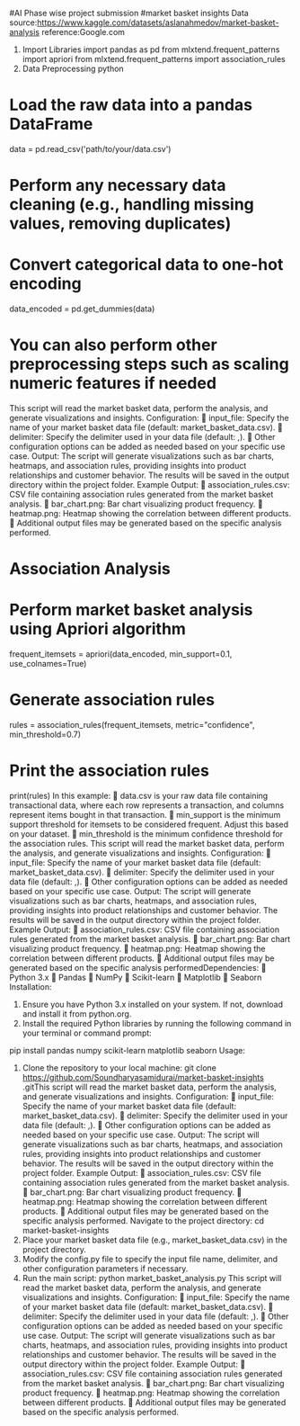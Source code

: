 #AI Phase wise project submission
#market basket insights
Data source:https://www.kaggle.com/datasets/aslanahmedov/market-basket-analysis
reference:Google.com
1. Import Libraries
import pandas as pd
from mlxtend.frequent_patterns import apriori
from mlxtend.frequent_patterns import association_rules
2. Data Preprocessing
python
# Load the raw data into a pandas DataFrame
data = pd.read_csv(&#39;path/to/your/data.csv&#39;)

# Perform any necessary data cleaning (e.g., handling missing values, removing duplicates)

# Convert categorical data to one-hot encoding
data_encoded = pd.get_dummies(data)

# You can also perform other preprocessing steps such as scaling numeric features if needed
This script will read the market basket data, perform the analysis, and generate
visualizations and insights.
Configuration:
 input_file: Specify the name of your market basket data file (default:
market_basket_data.csv).
 delimiter: Specify the delimiter used in your data file (default: ,).
 Other configuration options can be added as needed based on your specific use case.
Output: The script will generate visualizations such as bar charts, heatmaps, and
association rules, providing insights into product relationships and customer behavior.
The results will be saved in the output directory within the project folder.
Example Output:
 association_rules.csv: CSV file containing association rules generated from the
market basket analysis.
 bar_chart.png: Bar chart visualizing product frequency.
 heatmap.png: Heatmap showing the correlation between different products.
 Additional output files may be generated based on the specific analysis performed.  
# Association Analysis
# Perform market basket analysis using Apriori algorithm
frequent_itemsets = apriori(data_encoded, min_support=0.1, use_colnames=True)

# Generate association rules
rules = association_rules(frequent_itemsets, metric=&quot;confidence&quot;, min_threshold=0.7)

# Print the association rules
print(rules)
In this example:
 data.csv is your raw data file containing transactional data, where each row represents
a transaction, and columns represent items bought in that transaction.
 min_support is the minimum support threshold for itemsets to be considered frequent.
Adjust this based on your dataset.
 min_threshold is the minimum confidence threshold for the association rules.
This script will read the market basket data, perform the analysis, and generate
visualizations and insights.
Configuration:
 input_file: Specify the name of your market basket data file (default:
market_basket_data.csv).
 delimiter: Specify the delimiter used in your data file (default: ,).
 Other configuration options can be added as needed based on your specific use case.
Output: The script will generate visualizations such as bar charts, heatmaps, and
association rules, providing insights into product relationships and customer behavior.
The results will be saved in the output directory within the project folder.
Example Output:
 association_rules.csv: CSV file containing association rules generated from the
market basket analysis.
 bar_chart.png: Bar chart visualizing product frequency.
 heatmap.png: Heatmap showing the correlation between different products.
 Additional output files may be generated based on the specific analysis performedDependencies:
 Python 3.x
 Pandas
 NumPy
 Scikit-learn
 Matplotlib
 Seaborn
Installation:
1. Ensure you have Python 3.x installed on your system. If not, download and install it from
python.org.
2. Install the required Python libraries by running the following command in your terminal
or command prompt:

pip install pandas numpy scikit-learn matplotlib seaborn
Usage:
1. Clone the repository to your local machine:
git clone https://github.com/Soundharyasamidurai/market-basket-insights
.gitThis script will read the market basket data, perform the analysis, and generate
visualizations and insights.
Configuration:
 input_file: Specify the name of your market basket data file (default:
market_basket_data.csv).
 delimiter: Specify the delimiter used in your data file (default: ,).
 Other configuration options can be added as needed based on your specific use case.
Output: The script will generate visualizations such as bar charts, heatmaps, and
association rules, providing insights into product relationships and customer behavior.
The results will be saved in the output directory within the project folder.
Example Output:
 association_rules.csv: CSV file containing association rules generated from the
market basket analysis.
 bar_chart.png: Bar chart visualizing product frequency.
 heatmap.png: Heatmap showing the correlation between different products.
 Additional output files may be generated based on the specific analysis performed.
Navigate to the project directory:
cd market-basket-insights
3. Place your market basket data file (e.g., market_basket_data.csv) in the project
directory.
4. Modify the config.py file to specify the input file name, delimiter, and other
configuration parameters if necessary.
5. Run the main script:
python market_basket_analysis.py
This script will read the market basket data, perform the analysis, and generate
visualizations and insights.
Configuration:
 input_file: Specify the name of your market basket data file (default:
market_basket_data.csv).
 delimiter: Specify the delimiter used in your data file (default: ,).
 Other configuration options can be added as needed based on your specific use case.
Output: The script will generate visualizations such as bar charts, heatmaps, and
association rules, providing insights into product relationships and customer behavior.
The results will be saved in the output directory within the project folder.
Example Output:
 association_rules.csv: CSV file containing association rules generated from the
market basket analysis.
 bar_chart.png: Bar chart visualizing product frequency.
 heatmap.png: Heatmap showing the correlation between different products.
 Additional output files may be generated based on the specific analysis performed.
